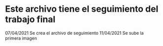 # Este archivo tiene el seguimiento del trabajo final
07/04/2021
Se crea el archivo de seguimiento
11/04/2021
Se sube la primera imagen
